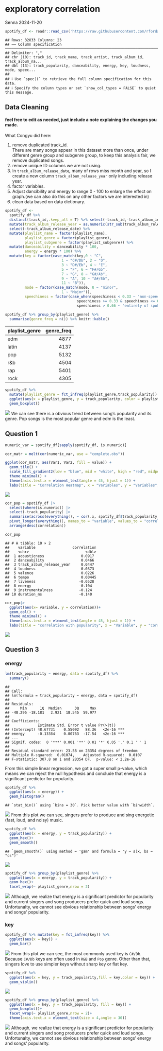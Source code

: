 exploratory correlation
================
Senna
2024-11-20

``` r
spotify_df <- readr::read_csv('https://raw.githubusercontent.com/rfordatascience/tidytuesday/master/data/2020/2020-01-21/spotify_songs.csv')
```

    ## Rows: 32833 Columns: 23
    ## ── Column specification ─────────────────────────────────────────────────────────────────────────────
    ## Delimiter: ","
    ## chr (10): track_id, track_name, track_artist, track_album_id, track_album_na...
    ## dbl (13): track_popularity, danceability, energy, key, loudness, mode, speec...
    ## 
    ## ℹ Use `spec()` to retrieve the full column specification for this data.
    ## ℹ Specify the column types or set `show_col_types = FALSE` to quiet this message.

## Data Cleaning

#### feel free to edit as needed, just include a note explaining the changes you made.

What Congyu did here:  

1.  remove duplicated track_id.  
    There are many songs appear in this dataset more than once, under
    different genre group and subgenre group, to keep this analysis
    fair, we remove duplicated songs.
2.  remove unique ID columns we are not using.  
3.  In `track_album_release_date`, many of rows miss month and year, so
    I create a new column `track_album_release_year` only including
    release year.  
4.  factor variables.  
5.  Adjust dancibility and energy to range 0 - 100 to enlarge the effect
    on graph.(we can also do this on any other factors we are interested
    in)
6.  clean data based on data dictionary.

``` r
spotify_df <- 
  spotify_df %>% 
  distinct(track_id,.keep_all = T) %>% select(-track_id,-track_album_id,-playlist_id) %>%
  mutate(track_album_release_year = as.numeric(str_sub(track_album_release_date,1,4))) %>% 
  select(-track_album_release_date) %>% 
  mutate(playlist_name = factor(playlist_name),
         playlist_genre = factor(playlist_genre),
         playlist_subgenre = factor(playlist_subgenre)) %>% 
  mutate(danceability = danceability * 100,
         energy = energy * 100) %>% 
  mutate(key = factor(case_match(key,0 ~ "C",
                          1 ~ "C#/Db", 2 ~ "D",
                          3 ~ "D#/Eb", 4 ~ "E",
                          5 ~ "F", 6 ~ "F#/Gb",
                          7 ~ "G", 8 ~ "G#/Ab",
                          9 ~ "A", 10 ~ "A#/Bb",
                          11 ~ "B")),
         mode = factor(case_match(mode, 0 ~ "minor",
                          1 ~ "Major")),
         speechiness = factor(case_when(speechiness < 0.33 ~ "non-speech-like music",
                                 speechiness >= 0.33 & speechiness <= 0.66 ~ "mix of speech and music",
                                 speechiness > 0.66 ~ "entirely of spoken words")))
```

``` r
spotify_df %>% group_by(playlist_genre) %>% 
  summarise(genre_freq = n()) %>% knitr::kable()
```

| playlist_genre | genre_freq |
|:---------------|-----------:|
| edm            |       4877 |
| latin          |       4137 |
| pop            |       5132 |
| r&b            |       4504 |
| rap            |       5401 |
| rock           |       4305 |

``` r
spotify_df %>% 
  mutate(playlist_genre = fct_infreq(playlist_genre,track_popularity)) %>% 
  ggplot(aes(x = playlist_genre, y = track_popularity, color = playlist_genre)) + 
  geom_boxplot()
```

![](correlation_files/figure-gfm/unnamed-chunk-4-1.png)<!-- --> We can
see there is a obvious trend between song’s popularity and its genre.
Pop songs is the most popular genre and edm is the least.

## Question 1

``` r
numeric_var = spotify_df[sapply(spotify_df, is.numeric)]

cor_matr = melt(cor(numeric_var, use = "complete.obs"))
```

``` r
ggplot(cor_matr, aes(Var1, Var2, fill = value)) +
  geom_tile() +
  scale_fill_gradient2(low = "blue", mid = "white", high = "red", midpoint = 0, limit = c(-1, 1)) +
  theme_minimal() +
  theme(axis.text.x = element_text(angle = 45, hjust = 1)) +
  labs(title = "Correlation Heatmap", x = "Variables", y = "Variables", fill = "Correlation")
```

![](correlation_files/figure-gfm/unnamed-chunk-6-1.png)<!-- -->

``` r
cor_pop = spotify_df |>
  select(where(is.numeric)) |> 
  select(-track_popularity) |> 
  summarise(across(everything(), ~ cor(.x, spotify_df$track_popularity, use = "complete.obs"))) |>
  pivot_longer(everything(), names_to = "variable", values_to = "correlation") |> 
  arrange(desc(correlation))

cor_pop
```

    ## # A tibble: 10 × 2
    ##    variable                 correlation
    ##    <chr>                          <dbl>
    ##  1 acousticness                 0.0917 
    ##  2 danceability                 0.0466 
    ##  3 track_album_release_year     0.0447 
    ##  4 loudness                     0.0373 
    ##  5 valence                      0.0226 
    ##  6 tempo                        0.00445
    ##  7 liveness                    -0.0528 
    ##  8 energy                      -0.104  
    ##  9 instrumentalness            -0.124  
    ## 10 duration_ms                 -0.140

``` r
cor_pop|>
  ggplot(aes(x= variable, y = correlation))+
  geom_col() +
  theme_minimal() +
  theme(axis.text.x = element_text(angle = 45, hjust = 1)) +
  labs(title = "correlation with popularity", x = "Variable", y = "correlation")
```

![](correlation_files/figure-gfm/unnamed-chunk-8-1.png)<!-- -->

## Question 3

### energy

``` r
lm(track_popularity ~ energy, data = spotify_df) %>% 
  summary()
```

    ## 
    ## Call:
    ## lm(formula = track_popularity ~ energy, data = spotify_df)
    ## 
    ## Residuals:
    ##     Min      1Q  Median      3Q     Max 
    ## -48.295 -18.181   2.921  18.545  59.977 
    ## 
    ## Coefficients:
    ##             Estimate Std. Error t value Pr(>|t|)    
    ## (Intercept) 48.67731    0.55092   88.36   <2e-16 ***
    ## energy      -0.13384    0.00763  -17.54   <2e-16 ***
    ## ---
    ## Signif. codes:  0 '***' 0.001 '**' 0.01 '*' 0.05 '.' 0.1 ' ' 1
    ## 
    ## Residual standard error: 23.58 on 28354 degrees of freedom
    ## Multiple R-squared:  0.01074,    Adjusted R-squared:  0.0107 
    ## F-statistic: 307.8 on 1 and 28354 DF,  p-value: < 2.2e-16

From this simple linear regression, we got a super small p-value, which
means we can reject the null hypothesis and conclude that energy is a
significant predictor for popularity.

``` r
spotify_df %>% 
  ggplot(aes(x = energy)) + 
  geom_histogram()
```

    ## `stat_bin()` using `bins = 30`. Pick better value with `binwidth`.

![](correlation_files/figure-gfm/unnamed-chunk-10-1.png)<!-- --> From
this plot we can see, singers prefer to produce and sing energetic
(fast, loud, and noisy) music.

``` r
spotify_df %>% 
  ggplot(aes(x = energy, y = track_popularity)) + 
  geom_hex()+
  geom_smooth()
```

    ## `geom_smooth()` using method = 'gam' and formula = 'y ~ s(x, bs = "cs")'

![](correlation_files/figure-gfm/unnamed-chunk-11-1.png)<!-- -->

``` r
spotify_df %>% group_by(playlist_genre) %>% 
  ggplot(aes(x = energy, y = track_popularity)) + 
  geom_hex()+
  facet_wrap(~ playlist_genre,nrow = 2)
```

![](correlation_files/figure-gfm/unnamed-chunk-12-1.png)<!-- -->
Although, we realize that energy is a significant predictor for
popularity and current singers and song producers prefer quick and loud
songs. Unfortunalty, we cannot see obvious relationship between songs’
energy and songs’ popularity.

### key

``` r
spotify_df %>% mutate(key = fct_infreq(key)) %>% 
  ggplot(aes(x = key)) + 
  geom_bar()
```

![](correlation_files/figure-gfm/unnamed-chunk-13-1.png)<!-- --> From
this plot we can see, the most commonly used key is `C#/Db`. Because
`C#/Db` keys are often used in `R&B` and `Pop` genre. Other than that,
singers love to use simpler keys without sharp key or flat key.

``` r
spotify_df %>% 
  ggplot(aes(x = key, y = track_popularity,fill = key,color = key)) + 
  geom_violin()
```

![](correlation_files/figure-gfm/unnamed-chunk-14-1.png)<!-- -->

``` r
spotify_df %>% group_by(playlist_genre) %>% 
  ggplot(aes(x = key, y = track_popularity, fill = key)) + 
  geom_boxplot()+
  facet_wrap(~ playlist_genre,nrow = 2)+
  theme(axis.text.x = element_text(size = 4,angle = 30))
```

![](correlation_files/figure-gfm/unnamed-chunk-15-1.png)<!-- -->
Although, we realize that energy is a significant predictor for
popularity and current singers and song producers prefer quick and loud
songs. Unfortunalty, we cannot see obvious relationship between songs’
energy and songs’ popularity.
